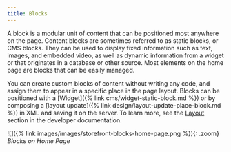 ```yaml
---
title: Blocks
---
```


A block is a modular unit of content that can be positioned most anywhere on the page. Content blocks are sometimes referred to as static blocks, or CMS blocks. They can be used to display fixed information such as text, images, and embedded video, as well as dynamic information from a widget or that originates in a database or other source. Most elements on the home page are blocks that can be easily managed.

You can create custom blocks of content without writing any code, and assign them to appear in a specific place in the page layout. Blocks can be positioned with a [Widget]({% link cms/widget-static-block.md %}) or by composing a [layout update]({% link design/layout-update-place-block.md %}) in XML and saving it on the server.  To learn more, see the [Layout][1] section in the developer documentation.

![]({% link images/images/storefront-blocks-home-page.png %}){: .zoom}
_Blocks on Home Page_

[1]: https://devdocs.magento.com/guides/v2.3/frontend-dev-guide/layouts/layout-overview.html
